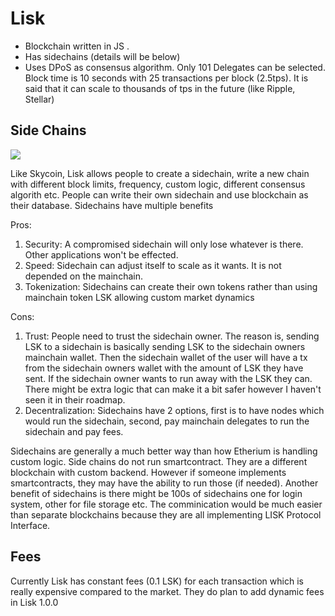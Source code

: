 # Lisk

- Blockchain written in JS .
- Has sidechains (details will be below)
- Uses DPoS as consensus algorithm. Only 101 Delegates can be selected. Block time is 10 seconds with 25 transactions per block (2.5tps). It is said that it can scale to thousands of tps in the future (like Ripple, Stellar)

## Side Chains

![](https://cdn-images-1.medium.com/max/2000/1*Hpm8pdFndHGcj8iQbyCfgQ.jpeg)

Like Skycoin, Lisk allows people to create a sidechain, write a new chain with different block limits, frequency, custom logic, different consensus algorith etc. People can write their own sidechain and use blockchain as their database. Sidechains have multiple benefits

Pros:

1) Security: A compromised sidechain will only lose whatever is there. Other applications won't be effected.
2) Speed: Sidechain can adjust itself to scale as it wants. It is not depended on the mainchain.
3) Tokenization: Sidechains can create their own tokens rather than using mainchain token LSK allowing custom market dynamics

Cons:

1) Trust: People need to trust the sidechain owner. The reason is, sending LSK to a sidechain is basically sending LSK to the sidechain owners mainchain wallet. Then the sidechain wallet of the user will have a tx from the sidechain owners wallet with the amount of LSK they have sent. If the sidechain owner wants to run away with the LSK they can. There might be extra logic that can make it a bit safer however I haven't seen it in their roadmap.
2) Decentralization: Sidechains have 2 options, first is to have nodes which would run the sidechain, second, pay mainchain delegates to run the sidechain and pay fees. 

Sidechains are generally a much better way than how Etherium is handling custom logic. Side chains do not run smartcontract. They are a different blockchain with custom backend. However if someone implements smartcontracts, they may have the ability to run those (if needed). Another benefit of sidechains is there might be 100s of sidechains one for login system, other for file storage etc. The comminication would be much easier than separate blockchains because they are all implementing LISK Protocol Interface. 

## Fees
Currently Lisk has constant fees (0.1 LSK) for each transaction which is really expensive compared to the market. They do plan to add dynamic fees in Lisk 1.0.0
